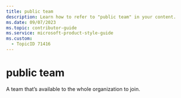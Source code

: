 ```yaml
---
title: public team
description: Learn how to refer to "public team" in your content.
ms.date: 09/07/2023
ms.topic: contributor-guide
ms.service: microsoft-product-style-guide
ms.custom:
  - TopicID 71416
---
```



# public team

A team that’s available to the whole organization to join.

